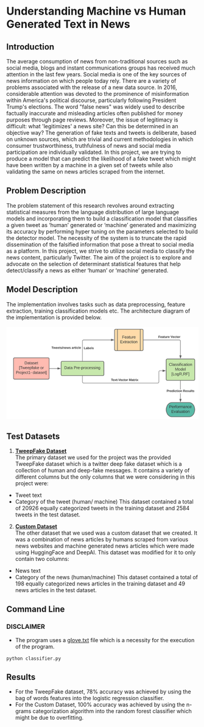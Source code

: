 # Understanding Machine vs Human Generated Text in News
## Introduction
The average consumption of news from non-traditional sources such as social media, blogs and instant communications groups has received much attention in the last few years. Social media is one of the key sources of news information on which people today rely. There are a variety of problems associated with the release of a new data source. In 2016, considerable attention was devoted to the prominence of misinformation within America's political discourse, particularly following President Trump's elections. The word "false news" was widely used to describe factually inaccurate and misleading articles often published for money purposes through page reviews. Moreover, the issue of legitimacy is difficult: what 'legitimizes' a news site? Can this be determined in an objective way? The generation of fake texts and tweets is deliberate, based on unknown sources, which are trivial and current methodologies in which consumer trustworthiness, truthfulness of news and social media participation are individually validated. In this project, we are trying to produce a model that can predict the likelihood of a fake tweet which might have been written by a machine in a given set of tweets while also validating the same on news articles scraped from the internet.

## Problem Description
The problem statement of this research revolves around extracting statistical measures from the language distribution of large language models and incorporating them to build a classification model that classifies a given tweet as ‘human’ generated or ‘machine’ generated and maximizing its accuracy by performing hyper tuning on the parameters selected to build the detector model. The necessity of the system is to truncate the rapid dissemination of the falsified information that pose a threat to social media as a platform. In this project, we strive to utilize social media to classify the news content, particularly Twitter. The aim of the project is to explore and advocate on the selection of determinant statistical features that help detect/classify a news as either ‘human’ or ‘machine’ generated.

## Model Description
The implementation involves tasks such as data preprocessing, feature extraction, training classification models etc. The architecture diagram of the implementation is provided below.<br><br>
![image](images/Picture1.png)

## Test Datasets
1.	**[TweepFake Dataset](data)** <br>
The primary dataset we used for the project was the provided TweepFake dataset which is a twitter deep fake dataset which is a collection of human and deep-fake messages. It contains a variety of different columns but the only columns that we were considering in this project were:
-	Tweet text
-	Category of the tweet (human/ machine)
This dataset contained a total of 20926 equally categorized tweets in the training dataset and 2584 tweets in the test dataset.

2.	**[Custom Dataset](customdata)**<br>
The other dataset that we used was a custom dataset that we created. It was a combination of news articles by humans scraped from various news websites and machine generated news articles which were made using HuggingFace and DeepAI. This dataset was modified for it to only contain two columns:
-	News text
-	Category of the news (human/machine)
This dataset contained a total of 198 equally categorized news articles in the training dataset and 49 news articles in the test dataset.

## Command Line
### DISCLAIMER
- The program uses a [glove.txt](https://www.kaggle.com/watts2/glove6b50dtxt) file which is a necessity for the execution of the program.

```
python classifier.py
```

## Results
- For the TweepFake dataset, 78% accuracy was achieved by using the bag of words features into the logistic regression classifier. 
- For the Custom Dataset, 100% accuracy was achieved by using the n-grams categorization algorithm into the random forest classifier which might be due to overfitting.
 
